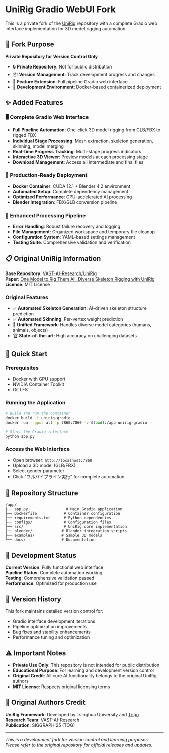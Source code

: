 # UniRig Gradio WebUI Fork

This is a private fork of the [UniRig](https://github.com/VAST-AI-Research/UniRig) repository with a complete Gradio web interface implementation for 3D model rigging automation.

## 🎯 Fork Purpose

**Private Repository for Version Control Only**  
- 🔒 **Private Repository**: Not for public distribution
- 📦 **Version Management**: Track development progress and changes
- 🚀 **Feature Extension**: Full pipeline Gradio web interface
- 🔧 **Development Environment**: Docker-based containerized deployment

## ✨ Added Features

### 🖥️ Complete Gradio Web Interface
- **Full Pipeline Automation**: One-click 3D model rigging from GLB/FBX to rigged FBX
- **Individual Stage Processing**: Mesh extraction, skeleton generation, skinning, model merging
- **Real-time Progress Tracking**: Multi-stage progress indicators
- **Interactive 3D Viewer**: Preview models at each processing stage
- **Download Management**: Access all intermediate and final files

### 🐳 Production-Ready Deployment
- **Docker Container**: CUDA 12.1 + Blender 4.2 environment
- **Automated Setup**: Complete dependency management
- **Optimized Performance**: GPU-accelerated AI processing
- **Blender Integration**: FBX/GLB conversion pipeline

### 🔧 Enhanced Processing Pipeline
- **Error Handling**: Robust failure recovery and logging
- **File Management**: Organized workspace and temporary file cleanup
- **Configuration System**: YAML-based settings management
- **Testing Suite**: Comprehensive validation and verification

## 📋 Original UniRig Information

**Base Repository**: [VAST-AI-Research/UniRig](https://github.com/VAST-AI-Research/UniRig)  
**Paper**: [One Model to Rig Them All: Diverse Skeleton Rigging with UniRig](https://arxiv.org/abs/2504.12451)  
**License**: MIT License  

### Original Features
- ✅ **Automated Skeleton Generation**: AI-driven skeleton structure prediction
- ✅ **Automated Skinning**: Per-vertex weight prediction
- 🎯 **Unified Framework**: Handles diverse model categories (humans, animals, objects)
- 🏆 **State-of-the-art**: High accuracy on challenging datasets

## 🚀 Quick Start

### Prerequisites
- Docker with GPU support
- NVIDIA Container Toolkit
- Git LFS

### Running the Application
```bash
# Build and run the container
docker build -t unirig-gradio .
docker run --gpus all -p 7860:7860 -v $(pwd):/app unirig-gradio

# Start the Gradio interface
python app.py
```

### Access the Web Interface
- Open browser: `http://localhost:7860`
- Upload a 3D model (GLB/FBX)
- Select gender parameter
- Click "フルパイプライン実行" for complete automation

## 📁 Repository Structure

```
/app/
├── app.py                 # Main Gradio application
├── Dockerfile            # Container configuration
├── requirements.txt      # Python dependencies
├── configs/              # Configuration files
├── src/                  # UniRig core implementation
├── blender/             # Blender integration scripts
├── examples/            # Sample 3D models
└── docs/                # Documentation
```

## 🔄 Development Status

**Current Version**: Fully functional web interface  
**Pipeline Status**: Complete automation working  
**Testing**: Comprehensive validation passed  
**Performance**: Optimized for production use  

## 📝 Version History

This fork maintains detailed version control for:
- Gradio interface development iterations
- Pipeline optimization improvements
- Bug fixes and stability enhancements
- Performance tuning and optimization

## ⚠️ Important Notes

- **Private Use Only**: This repository is not intended for public distribution
- **Educational Purpose**: For learning and development version control
- **Original Credit**: All core AI functionality belongs to the original UniRig authors
- **MIT License**: Respects original licensing terms

## 🤝 Original Authors Credit

**UniRig Framework**: Developed by Tsinghua University and [Tripo](https://www.tripo3d.ai)  
**Research Team**: VAST-AI-Research  
**Publication**: SIGGRAPH'25 (TOG)

---

*This is a development fork for version control and learning purposes. Please refer to the original repository for official releases and updates.*
